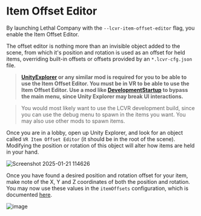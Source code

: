 # Item Offset Editor

By launching Lethal Company with the `--lcvr-item-offset-editor` flag, you enable the Item Offset Editor.

The offset editor is nothing more than an invisible object added to the scene, from which it's position and rotation is used as an offset for held items, overriding built-in offsets or offsets provided by an `*.lcvr-cfg.json` file.

> **[UnityExplorer](https://thunderstore.io/c/lethal-company/p/LethalCompanyModding/Yukieji_UnityExplorer/) or any similar mod is required for you to be able to use the Item Offset Editor. You must be in VR to be able to use the Item Offset Editor. Use a mod like [DevelopmentStartup](https://thunderstore.io/c/lethal-company/p/CTNOriginals/DevelopmentStartup/) to bypass the main menu, since Unity Explorer may break UI interactions.**

> You would most likely want to use the LCVR development build, since you can use the debug menu to spawn in the items you want. You may also use other mods to spawn items.

Once you are in a lobby, open up Unity Explorer, and look for an object called `VR Item Offset Editor` (it should be in the root of the scene). Modifying the position or rotation of this object will alter how items are held in your hand.

![Screenshot 2025-01-21 114626](https://github.com/user-attachments/assets/02d991ff-5855-4d76-9b6f-d712d0f57c6a)

Once you have found a desired position and rotation offset for your item, make note of the X, Y and Z coordinates of both the position and rotation. You may now use these values in the `itemOffsets` configuration, which is documented [here](README.md#item-offsets).

![image](https://github.com/user-attachments/assets/1270bada-4e90-4c1a-ad56-9e1aff7d2776)
